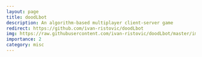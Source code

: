 ```yaml
---
layout: page
title: doodLbot
description: An algorithm-based multiplayer client-server game  
redirect: https://github.com/ivan-ristovic/doodLbot 
img: https://raw.githubusercontent.com/ivan-ristovic/doodLbot/master/images/preview.PNG
importance: 2
category: misc
---
```


